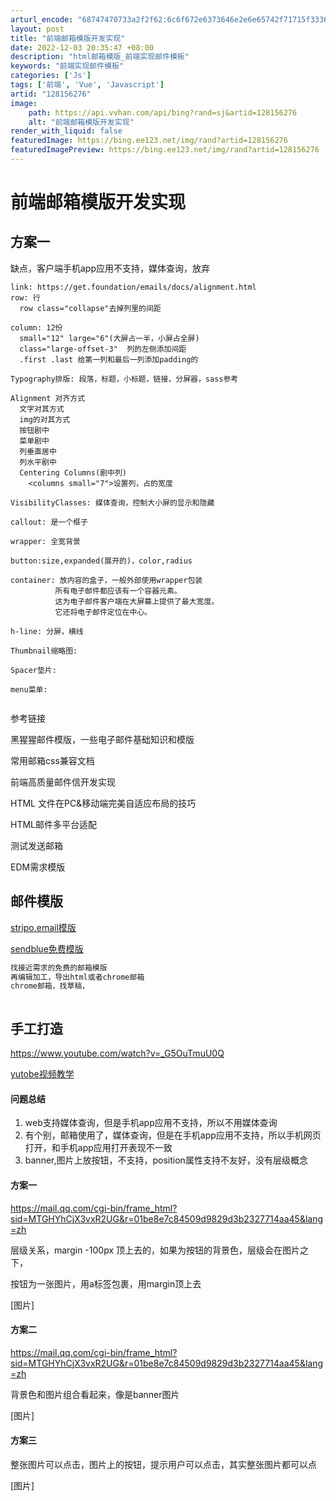 ```yaml
---
arturl_encode: "68747470733a2f2f62:6c6f672e6373646e2e6e65742f71715f33363236323239352f:61727469636c652f64657461696c732f313238313536323736"
layout: post
title: "前端邮箱模版开发实现"
date: 2022-12-03 20:35:47 +08:00
description: "html邮箱模版_前端实现邮件模板"
keywords: "前端实现邮件模板"
categories: ['Js']
tags: ['前端', 'Vue', 'Javascript']
artid: "128156276"
image:
    path: https://api.vvhan.com/api/bing?rand=sj&artid=128156276
    alt: "前端邮箱模版开发实现"
render_with_liquid: false
featuredImage: https://bing.ee123.net/img/rand?artid=128156276
featuredImagePreview: https://bing.ee123.net/img/rand?artid=128156276
---
```


# 前端邮箱模版开发实现

## 方案一

缺点，客户端手机app应用不支持，媒体查询，放弃

```shell
link: https://get.foundation/emails/docs/alignment.html
row: 行
  row class="collapse"去掉列里的间距

column: 12份
  small="12" large="6"(大屏占一半，小屏占全屏)
  class="large-offset-3"  列的左侧添加间距
  .first .last 给第一列和最后一列添加padding的

Typography排版: 段落，标题，小标题，链接，分屏器，sass参考

Alignment 对齐方式
  文字对其方式
  img的对其方式
  按钮剧中
  菜单剧中
  列垂直居中
  列水平剧中
  Centering Columns(剧中列)
    <columns small="7">设置列，占的宽度

VisibilityClasses: 媒体查询，控制大小屏的显示和隐藏

callout: 是一个框子

wrapper: 全宽背景

button:size,expanded(展开的)，color,radius

container: 放内容的盒子，一般外部使用wrapper包装
          所有电子邮件都应该有一个容器元素。
          这为电子邮件客户端在大屏幕上提供了最大宽度。
          它还将电子邮件定位在中心。

h-line: 分屏，横线

Thumbnail缩略图: 

Spacer垫片:

menu菜单:


```

参考链接
  
黑猩猩邮件模版，一些电子邮件基础知识和模版

常用邮箱css兼容文档

前端高质量邮件信开发实现

HTML 文件在PC&移动端完美自适应布局的技巧

HTML邮件多平台适配

测试发送邮箱

EDM需求模版

## 邮件模版

[stripo.email模版](https://stripo.email/templates/)

[sendblue免费模版](https://www.sendinblue.com/blog/free-responsive-email-templates/)

```powershell
找接近需求的免费的邮箱模版
再编辑加工，导出html或者chrome邮箱
chrome邮箱，找草稿，



```

## 手工打造

https://www.youtube.com/watch?v=_G5OuTmuU0Q
  
[yutobe视频教学](https://www.youtube.com/watch?v=_G5OuTmuU0Q)

#### 问题总结

1. web支持媒体查询，但是手机app应用不支持，所以不用媒体查询
2. 有个别，邮箱使用了，媒体查询，但是在手机app应用不支持，所以手机网页打开，和手机app应用打开表现不一致
3. banner,图片上放按钮，不支持，position属性支持不友好，没有层级概念

#### 方案一

https://mail.qq.com/cgi-bin/frame_html?sid=MTGHYhCjX3vxR2UG&r=01be8e7c84509d9829d3b2327714aa45&lang=zh
  
层级关系，margin -100px 顶上去的，如果为按钮的背景色，层级会在图片之下，
  
按钮为一张图片，用a标签包裹，用margin顶上去
  
[图片]

#### 方案二

https://mail.qq.com/cgi-bin/frame_html?sid=MTGHYhCjX3vxR2UG&r=01be8e7c84509d9829d3b2327714aa45&lang=zh
  
背景色和图片组合看起来，像是banner图片
  
[图片]

#### 方案三

整张图片可以点击，图片上的按钮，提示用户可以点击，其实整张图片都可以点
  
[图片]